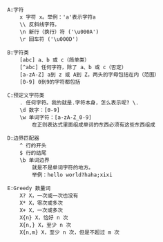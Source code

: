     A:字符
        x 字符 x。举例：'a'表示字符a
        \\ 反斜线字符。
        \n 新行（换行）符 ('\u000A') 
        \r 回车符 ('\u000D')
        
    B:字符类
        [abc] a、b 或 c（简单类） 
        [^abc] 任何字符，除了 a、b 或 c（否定） 
        [a-zA-Z] a到 z 或 A到 Z，两头的字母包括在内（范围） 
        [0-9] 0到9的字符都包括
        
    C:预定义字符类
        . 任何字符。我的就是.字符本身，怎么表示呢? \.
        \d 数字：[0-9]
        \w 单词字符：[a-zA-Z_0-9]
            在正则表达式里面组成单词的东西必须有这些东西组成
    
    D:边界匹配器
        ^ 行的开头 
        $ 行的结尾 
        \b 单词边界
            就是不是单词字符的地方。
            举例：hello world?haha;xixi
        
    E:Greedy 数量词 
        X? X，一次或一次也没有
        X* X，零次或多次
        X+ X，一次或多次
        X{n} X，恰好 n 次 
        X{n,} X，至少 n 次 
        X{n,m} X，至少 n 次，但是不超过 m 次 